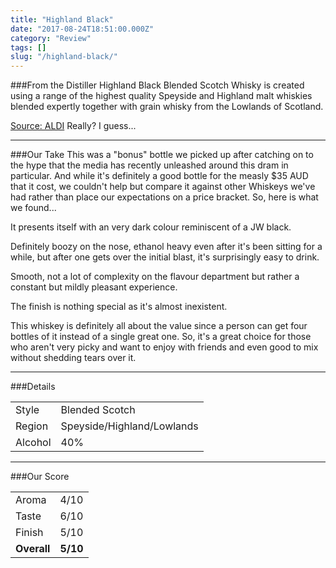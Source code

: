 ```yaml
---
title: "Highland Black"
date: "2017-08-24T18:51:00.000Z"
category: "Review"
tags: []
slug: "/highland-black/"
---
```

###From the Distiller
Highland Black Blended Scotch Whisky is created using a range of the highest quality Speyside and Highland malt whiskies blended expertly together with grain whisky from the Lowlands of Scotland.

[Source: ALDI](https://www.aldi.com.au/en/groceries/awards/liquor/liquor-detail/ps/p/highland-black-8yo-scotch-whisky-700ml-2/) Really? I guess...

---

###Our Take
This was a "bonus" bottle we picked up after catching on to the hype that the media has recently unleashed around this dram in particular. And while it's definitely a good bottle for the measly $35 AUD that it cost, we couldn't help but compare it against other Whiskeys we've had rather than place our expectations on a price bracket. So, here is what we found...

It presents itself with an very dark colour reminiscent of a JW black.

Definitely boozy on the nose, ethanol heavy even after it's been sitting for a while, but after one gets over the initial blast, it's surprisingly easy to drink.

Smooth, not a lot of complexity on the flavour department but rather a constant but mildly pleasant experience.

The finish is nothing special as it's almost inexistent. 

This whiskey is definitely all about the value since a person can get four bottles of it instead of a single great one. So, it's a great choice for those who aren't very picky and want to enjoy with friends and even good to mix without shedding tears over it.


---

###Details
<table>  
<tr>  
<td class="grey">Style</td><td>Blended Scotch</td>  
</tr>  
<tr>  
<td class="grey">Region</td><td>Speyside/Highland/Lowlands</td>  
</tr>  
<tr>  
<td class="grey">Alcohol</td><td>40%</td>  
</tr>  
</table>


---

###Our Score
<table class="score-table">  
<tr>  
<td class="grey">Aroma</td><td>4/10</td>  
</tr>  
<tr>  
<td class="grey">Taste</td><td>6/10</td>  
</tr>  
<tr>  
<td class="grey">Finish</td><td>5/10</td>  
</tr>  
<tr>  
<td class="grey"><strong>Overall</strong></td><td><strong>5/10</strong></td>  
</tr>  
</table>
    